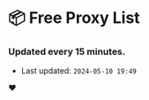 # :package: Free Proxy List
### Updated every 15 minutes.

- Last updated: `2024-05-10 19:49`

:heart:
